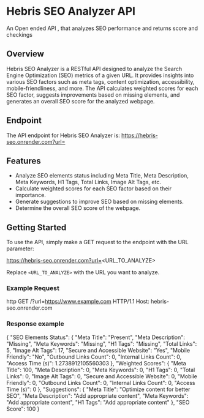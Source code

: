 
# Hebris SEO Analyzer API
An Open ended API , that analyzes SEO performance and returns score and checkings

## Overview

Hebris SEO Analyzer is a RESTful API designed to analyze the Search Engine Optimization (SEO) metrics of a given URL. It provides insights into various SEO factors such as meta tags, content optimization, accessibility, mobile-friendliness, and more. The API calculates weighted scores for each SEO factor, suggests improvements based on missing elements, and generates an overall SEO score for the analyzed webpage.

## Endpoint

The API endpoint for Hebris SEO Analyzer is: https://hebris-seo.onrender.com?url=


## Features

- Analyze SEO elements status including Meta Title, Meta Description, Meta Keywords, H1 Tags, Total Links, Image Alt Tags, etc.
- Calculate weighted scores for each SEO factor based on their importance.
- Generate suggestions to improve SEO based on missing elements.
- Determine the overall SEO score of the webpage.

## Getting Started

To use the API, simply make a GET request to the endpoint with the URL parameter:

https://hebris-seo.onrender.com?url=<URL_TO_ANALYZE>

Replace `<URL_TO_ANALYZE>` with the URL you want to analyze.

### Example Request

http
GET /?url=https://www.example.com HTTP/1.1
Host: hebris-seo.onrender.com

 ### Response example
{
    "SEO Elements Status": {
        "Meta Title": "Present",
        "Meta Description": "Missing",
        "Meta Keywords": "Missing",
        "H1 Tags": "Missing",
        "Total Links": 5,
        "Image Alt Tags": 17,
        "Secure and Accessible Website": "Yes",
        "Mobile Friendly": "No",
        "Outbound Links Count": 0,
        "Internal Links Count": 0,
        "Access Time (s)": 1.2738912105560303
    },
    "Weighted Scores": {
        "Meta Title": 100,
        "Meta Description": 0,
        "Meta Keywords": 0,
        "H1 Tags": 0,
        "Total Links": 0,
        "Image Alt Tags": 0,
        "Secure and Accessible Website": 0,
        "Mobile Friendly": 0,
        "Outbound Links Count": 0,
        "Internal Links Count": 0,
        "Access Time (s)": 0
    },
    "Suggestions": {
        "Meta Title": "Optimize content for better SEO",
        "Meta Description": "Add appropriate content",
        "Meta Keywords": "Add appropriate content",
        "H1 Tags": "Add appropriate content"
    },
    "SEO Score": 100
}





